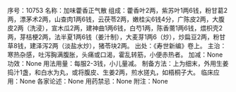 序号：10753
名称：加味藿香正气散
组成：藿香叶2两，紫苏叶1两6钱，粉甘葛2两，漂茅术2两，山查肉1两6钱，云茯苓2两，嫩桂尖6钱4分，广陈皮2两，大腹皮2两（洗浸），宣木瓜2两，建神曲1两6钱，白芍1两，陈香薷1两6钱，煨枳壳2两，芽桔梗2两，法半夏1两6钱（姜汁制），大麦芽1两6（炒），炒扁豆2两，粉甘草8钱，建泽泻2两（淡盐水炒），猪苓块2两。
出处：《寿世新编》卷上。
主治：寒热杂感，吐泻胸满腹胀，头痛或口渴，霍乱转筋，小便赤热者。
加减：None
功效：None
用法用量：每服2-3钱，小儿量减。
制备方法：上为细末，外用生姜捣汁1盏，和白水为丸，或将腹皮、生姜2两，煎水搓丸，如梧桐子大。
临床应用：None
各家论述：None
用药禁忌：None
附注：None
